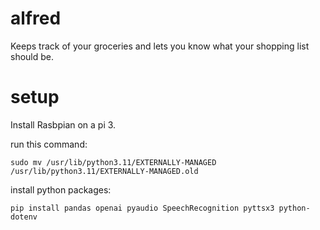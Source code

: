 
# alfred

Keeps track of your groceries and lets you know what your shopping list should be.

# setup
Install Rasbpian on a pi 3.

run this command:
```
sudo mv /usr/lib/python3.11/EXTERNALLY-MANAGED /usr/lib/python3.11/EXTERNALLY-MANAGED.old
```

install python packages:
```
pip install pandas openai pyaudio SpeechRecognition pyttsx3 python-dotenv

```
